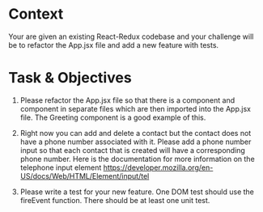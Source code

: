 # Context
Your are given an existing React-Redux codebase and your challenge will be to refactor the App.jsx file and add a new feature with tests.

# Task & Objectives

1) Please refactor the App.jsx file so that there is a <ContactList/> component and <ListItem/> component in separate files which are then imported into the App.jsx file. The Greeting component is a good example of this.

2) Right now you can add and delete a contact but the contact does not have a phone number associated with it. Please add a phone number input so that each contact that is created will have a corresponding phone number. Here is the documentation for more information on the telephone input element https://developer.mozilla.org/en-US/docs/Web/HTML/Element/input/tel

3) Please write a test for your new feature. One DOM test should use the fireEvent function. There should be at least one unit test.